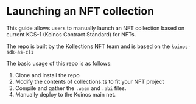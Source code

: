 # Launching an NFT collection

This guide allows users to manually launch an NFT collection based on current KCS-1 (Koinos Contract Standard) for NFTs.

The repo is built by the Kollections NFT team and is based on the `koinos-sdk-as-cli`

The basic usage of this repo is as follows:

1. Clone and install the repo
2. Modify the contents of collections.ts to fit your NFT project
3. Compile and gather the `.wasm` and  `.abi` files.
4. Manually deploy to the Koinos main net.